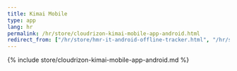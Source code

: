 ```yaml
---
title: Kimai Mobile
type: app 
lang: hr
permalink: /hr/store/cloudrizon-kimai-mobile-app-android.html
redirect_from: ["/hr/store/hmr-it-android-offline-tracker.html", "/hr/store/mr-software-android-offline-tracker.html"]
---
```


{% include store/cloudrizon-kimai-mobile-app-android.md %}
